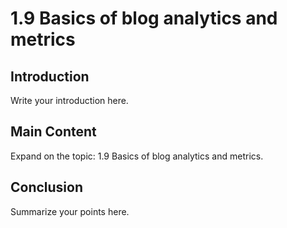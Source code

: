 # 1.9 Basics of blog analytics and metrics

## Introduction

Write your introduction here.

## Main Content

Expand on the topic: 1.9 Basics of blog analytics and metrics.

## Conclusion

Summarize your points here.